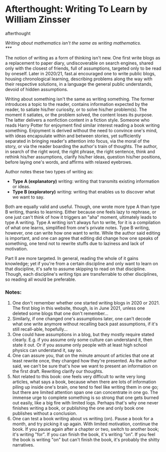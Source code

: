 # Afterthought: Writing To Learn by William Zinsser
afterthought

<p class="text-center"><em>Writing about mathematics isn't the same as writing mathematics.<br>***</em></p>

The notion of writing as a form of thinking isn't new. One first write blogs as a replacement to paper diary, undiscoverable on search engines, shared only with the closest of friends, full of assumptions, targeted only to be read by oneself. Later in 2020/21, fast.ai encouraged one to write public blogs, housing chronological learning, describing problems along the way with their respective solutions, in a language the general public understands, devoid of hidden assumptions. 

Writing about something isn't the same as writing something. The former introduces a topic to the reader, contains information expected by the reader, to satiate his/her curiosity, or to solve his/her problem(s). The moment it satiates, or the problem solved, the content loses its purpose. The latter delivers a nonfiction content in a fiction style. Someone who reads Harry Potter for enjoyment find similar interest reading a book writing something. Enjoyment is derived without the need to convince one's mind, with ideas encapsulate within and between stories, yet sufficiently separated in bringing reader's attention into focus, via the moral of the story, or via the reader boarding the author's train of thoughts. The author, in search of the right word, the right phrase, the right sentence, think and rethink his/her assumptions, clarify his/her ideas, question his/her positions, before laying one's words, and affirms with relaxed eyebrows. 

Author notes these two types of writing as:
- **Type A (explanatory)** writing: writing that transmits existing information or ideas. 
- **Type B (exploratory)** writing: writing that enables us to discover what we want to say. 

Both are equally valid and useful. Though, one wrote more type A than type B writing, thanks to learning. Either because one feels lazy to rephrase, or one just can't think of how it triggers an "aha" moment, ultimately leads to type A writing. Type A writing isn't always fun to write, for it is a compilation of what one learns, simplified from one's private notes. Type B writing, however, one can write how one want to write. While the author said editing is important, and one can agree that editing did change how one speaks of something, one tend not to rewrite stuffs due to laziness and lack of motivation. 

Part II are more targeted. In general, reading the whole of it gains knowledge; yet if you're from a certain discipline and only want to learn on that discipline, it's safe to assume skipping to read on that discipline. Though, each discipline's writing tips are transferrable to other disciplines, so reading all would be preferable. 

### Notes:
1. One don't remember whether one started writing blogs in 2020 or 2021. The first blog in this website, though, is in June 2021, unless one deleted some blogs that one don't remember... 
2. Similarly, if one changed one's assumptions later, one can't decode what one write anymore without recalling back past assumptions, if it's still recall-able, hopefully... 
3. One could have assumptions in a blog, but they mostly require stated clearly. E.g. if you assume only some culture can understand it, then state it out. Or if you assume only people with at least high school physics can understand it, say so. 
4. One can assure you, that on the minute amount of articles that one at least rewrite once, they changed how they're presented. As the author said, we can't be sure that's how we want to present an information on the first draft. Rewriting clarify our thoughts. 
5. Not related to this book: one feels very difficult to write very long articles, what says a book, because when there are lots of information piling up inside one's brain, one tend to feel like writing them in one go; but there are limited attention span one can concentrate in one go. The immense urge to complete something is so strong that one gets burned out easily, like a big fire with limited logs. Perhaps that's why one never finishes writing a book, or publishing the one and only book one publishes without a conclusion. 
6. One can test a book writing about vs writing (on). Pause a book for a month, and try picking it up again. With limited motivation, continue the book. If you pause again after a chapter or two, switch to another book; it's writing "for". If you can finish the book, it's writing "on". If you feel the book is writing "on" but can't finish the book, it's probably the shitty narratives. 